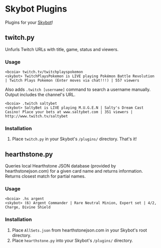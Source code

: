 # Skybot Plugins

Plugins for your [Skybot](http://github.com/rmmh/skybot)!

## twitch.py
Unfurls Twitch URLs with title, game, status and viewers.

### Usage
```
<bcoia> twitch.tv/twitchplayspokemon
<skybot> TwitchPlaysPokemon is LIVE playing Pokémon Battle Revolution | Twitch Plays Pokemon (Enter moves via chat!!!) | 557 viewers
```

Also adds `.twitch [username]` command to search a username manually. Output includes the channel's URL.
```
<bcoia> .twitch saltybet
<skybot> SaltyBet is LIVE playing M.U.G.E.N | Salty's Dream Cast Casino! Place your bets at www.saltybet.com | 351 viewers | http://www.twitch.tv/saltybet
```

### Installation
1. Place `twitch.py` in your Skybot's `/plugins/` directory. That's it!

## hearthstone.py
Queries local Hearthstone JSON database (provided by hearthstonejson.com) for a given card name and returns information. Returns closest match for partial names.

### Usage
```
<bcoia> .hs argent
<skybot> (6) Argent Commander | Rare Neutral Minion, Expert set | 4/2, Charge, Divine Shield
```

### Installation
1. Place `AllSets.json` from hearthstonejson.com in your Skybot's root directory.
2. Place `hearthstone.py` into your Skybot's `/plugins/` directory.
